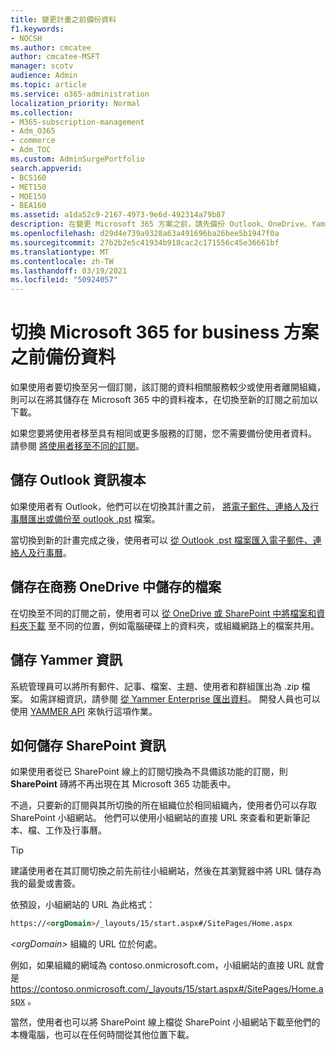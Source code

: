 ```yaml
---
title: 變更計畫之前備份資料
f1.keywords:
- NOCSH
ms.author: cmcatee
author: cmcatee-MSFT
manager: scotv
audience: Admin
ms.topic: article
ms.service: o365-administration
localization_priority: Normal
ms.collection:
- M365-subscription-management
- Adm_O365
- commerce
- Adm_TOC
ms.custom: AdminSurgePortfolio
search.appverid:
- BCS160
- MET150
- MOE150
- BEA160
ms.assetid: a1da52c9-2167-4973-9e6d-492314a79b87
description: 在變更 Microsoft 365 方案之前，請先備份 Outlook、OneDrive、Yammer 及 SharePoint 內容。
ms.openlocfilehash: d29d4e739a9328a63a491696ba26bee5b1947f0a
ms.sourcegitcommit: 27b2b2e5c41934b918cac2c171556c45e36661bf
ms.translationtype: MT
ms.contentlocale: zh-TW
ms.lasthandoff: 03/19/2021
ms.locfileid: "50924057"
---
```

# <a name="back-up-data-before-switching-microsoft-365-for-business-plans"></a>切換 Microsoft 365 for business 方案之前備份資料

如果使用者要切換至另一個訂閱，該訂閱的資料相關服務較少或使用者離開組織，則可以在將其儲存在 Microsoft 365 中的資料複本，在切換至新的訂閱之前加以下載。

如果您要將使用者移至具有相同或更多服務的訂閱，您不需要備份使用者資料。 請參閱 [將使用者移至不同的訂閱](./move-users-different-subscription.md)。
  
## <a name="save-a-copy-of-outlook-information"></a>儲存 Outlook 資訊複本

如果使用者有 Outlook，他們可以在切換其計畫之前， [將電子郵件、連絡人及行事曆匯出或備份至 outlook .pst](https://support.microsoft.com/office/14252b52-3075-4e9b-be4e-ff9ef1068f91) 檔案。
  
當切換到新的計畫完成之後，使用者可以 [從 Outlook .pst 檔案匯入電子郵件、連絡人及行事曆](https://support.microsoft.com/office/431a8e9a-f99f-4d5f-ae48-ded54b3440ac)。
  
## <a name="save-files-stored-in-onedrive-for-business"></a>儲存在商務 OneDrive 中儲存的檔案

在切換至不同的訂閱之前，使用者可以 [從 OneDrive 或 SharePoint 中將檔案和資料夾下載](https://support.microsoft.com/office/5c7397b7-19c7-4893-84fe-d02e8fa5df05) 至不同的位置，例如電腦硬碟上的資料夾，或組織網路上的檔案共用。
  
## <a name="save-yammer-information"></a>儲存 Yammer 資訊

系統管理員可以將所有郵件、記事、檔案、主題、使用者和群組匯出為 .zip 檔案。 如需詳細資訊，請參閱 [從 Yammer Enterprise 匯出資料](/yammer/manage-security-and-compliance/export-yammer-enterprise-data)。 開發人員也可以使用 [YAMMER API](https://go.microsoft.com/fwlink/p/?linkid=842495) 來執行這項作業。
  
## <a name="how-to-save-sharepoint-information"></a>如何儲存 SharePoint 資訊

如果使用者從已 SharePoint 線上的訂閱切換為不具備該功能的訂閱，則 **SharePoint** 磚將不再出現在其 Microsoft 365 功能表中。
  
不過，只要新的訂閱與其所切換的所在組織位於相同組織內，使用者仍可以存取 SharePoint 小組網站。 他們可以使用小組網站的直接 URL 來查看和更新筆記本、檔、工作及行事曆。
  
> [!TIP]
> 建議使用者在其訂閱切換之前先前往小組網站，然後在其瀏覽器中將 URL 儲存為我的最愛或書簽。
  
依預設，小組網站的 URL 為此格式：
  
```html
https://<orgDomain>/_layouts/15/start.aspx#/SitePages/Home.aspx
```

_\<orgDomain\>_ 組織的 URL 位於何處。
  
例如，如果組織的網域為 contoso.onmicrosoft.com，小組網站的直接 URL 就會是 https://contoso.onmicrosoft.com/_layouts/15/start.aspx#/SitePages/Home.aspx 。
  
當然，使用者也可以將 SharePoint 線上檔從 SharePoint 小組網站下載至他們的本機電腦，也可以在任何時間從其他位置下載。